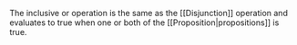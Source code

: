 The inclusive or operation is the same as the [[Disjunction]] operation and evaluates to true when one or both of the [[Proposition|propositions]] is true. 